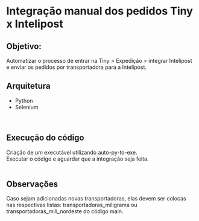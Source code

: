 # Integração manual dos pedidos Tiny x Intelipost<br/>

## Objetivo:<br/>
Automatizar o processo de entrar na Tiny > Expedição > integrar Intelipost e enviar os pedidos por transportadora para a Intelipost.<br/>

## Arquitetura<br/>
* Python<br/>
* Selenium<br/>
<br/>

## Execução do código<br/>
Criação de um executável utilizando auto-py-to-exe.<br/>
Executar o código e aguardar que a integração seja feita.<br/>
<br/>

## Observações<br/>
Caso sejam adicionadas novas transportadoras, elas devem ser colocas nas respectivas listas: transportadoras_miligrama ou transportadoras_mili_nordeste do código main.<br/>
<br/>

